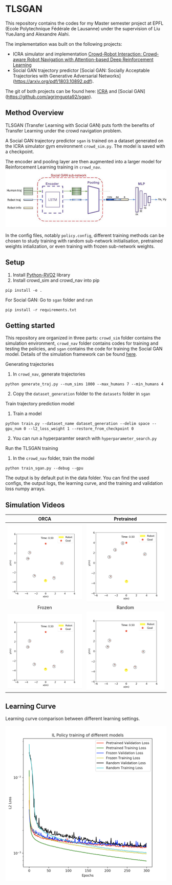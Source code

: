 # TLSGAN
This repository contains the codes for my Master semester project at EPFL (Ecole Polytechnique Fédérale de Lausanne) under the supervision of Liu YueJiang and Alexandre Alahi. 

The implementation was built on the following projects:

- ICRA simulator and implementation
[Crowd-Robot Interaction: Crowd-aware Robot Navigation with Attention-based Deep Reinforcement Learning](https://arxiv.org/abs/1809.08835)
- Social GAN trajectory predictor [Social GAN: Socially Acceptable Trajectories with Generative Adversarial Networks] (https://arxiv.org/pdf/1803.10892.pdf). 

The git of both projects can be found here: [ICRA](https://github.com/vita-epfl/CrowdNav) and [Social GAN] (https://github.com/agrimgupta92/sgan).

## Method Overview
TLSGAN (Transfer Learning with Social GAN) puts forth the benefits of Transfer Learning under the crowd navigation problem.

A Social GAN trajectory predictor `sgan` is trained on a dataset generated on the ICRA simulator gym environment `crowd_sim.py`. The model is saved with a checkpoint.

The encoder and pooling layer are then augmented into a larger model for Reinforcement Learning training in `crowd_nav`.
<img src="images/model.jpg" width="600" />

In the config files, notably `policy.config`, different training methods can be chosen to study training with random sub-network initialisation, pretrained weights intialization, or even training with frozen sub-network weights.


## Setup
1. Install [Python-RVO2](https://github.com/sybrenstuvel/Python-RVO2) library
2. Install crowd_sim and crowd_nav into pip
```
pip install -e .
```

For Social GAN:
Go to `sgan` folder and run
```
pip install -r requirements.txt
```


## Getting started
This repository are organized in three parts: `crowd_sim` folder contains the simulation environment, 
`crowd_nav` folder contains codes for training and testing the policies, and `sgan` contains the code for training the Social GAN model. Details of the simulation framework can be found
[here](crowd_sim/README.md). 

Generating trajectories

1. In `crowd_nav`, generate trajectories
```
python generate_traj.py --num_sims 1000 --max_humans 7 --min_humans 4
```
2. Copy the `dataset_generation` folder to the `datasets` folder in `sgan`

Train trajectory prediction model

1. Train a model
```
python train.py --dataset_name dataset_generation --delim space --gpu_num 0 --l2_loss_weight 1 --restore_from_checkpoint 0
```
2. You can run a hyperparamter search with `hyperparameter_search.py`

Run the TLSGAN training

1. In the `crowd_nav` folder, train the model
```
python train_sgan.py --debug --gpu
```
The output is by default put in the data folder. You can find the used configs, the output logs, the learning curve, and the training and validation loss numpy arrays.


## Simulation Videos
ORCA             | Pretrained
:-------------------------:|:-------------------------:
<img src="images/Pretrained/ORCA.gif" width="400" />|<img src="images/Pretrained/15000.gif" width="400" />
Frozen             |  Random
<img src="images/Frozen/15000.gif" width="400" />|<img src="images/Random/15000.gif" width="400" />


## Learning Curve
Learning curve comparison between different learning settings.

<img src="images/learning_curves.png" width="600" />
